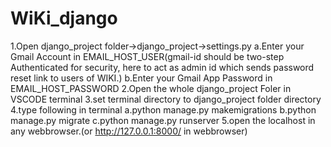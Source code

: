 # WiKi_django

1.Open django_project folder->django_project->settings.py 
	a.Enter your Gmail Account in EMAIL_HOST_USER(gmail-id should be two-step Authenticated for security, here to act as admin id which sends password reset link to users of WIKI.)
	b.Enter your Gmail App Password in EMAIL_HOST_PASSWORD
2.Open the whole django_project Foler in VSCODE terminal
3.set terminal directory to django_project folder directory 
4.type following in terminal
	a.python manage.py makemigrations
	b.python manage.py migrate
	c.python manage.py runserver
5.open the localhost in any webbrowser.(or  http://127.0.0.1:8000/ in webbrowser)


